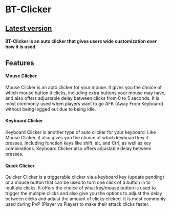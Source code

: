 # BT-Clicker
## [Latest version](https://github.com/BladeTek/BT-Clicker/releases/latest)
#### BT-Clicker is an auto clicker that gives users wide customization over how it is used.

## Features
#### Mouse Clicker
Mouse Clicker is an auto clicker for your mouse. It gives you the choice of which mouse button it clicks, including extra buttons your mouse may have, and also offers adjustable delay between clicks from 0 to 5 seconds. It is most commonly used when players want to go AFK (Away From Keyboard) without being logged out due to being idle.
#### Keyboard Clicker
Keyboard Clicker is another type of auto clicker for your keyboard. Like Mouse Clicker, it also gives you the choice of which keyboard key it presses, including function keys like shift, alt, and Ctrl, as well as key combinations. Keyboard Clicker also offers adjustable delay between presses.
#### Quick Clicker
Quicker Clicker is a triggerable clicker via a keyboard key (update pending) or a mouse button that can be used to turn one click of a button in to multiple clicks. It offers the choice of what key/mouse button is used to trigger the multiple clicks and also give you the options to adjust the delay between clicks and adjust the amount of clicks clicked. It is most commonly used during PvP (Player vs Player) to make their attack clicks faster.
